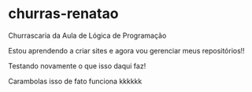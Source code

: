 # churras-renatao
 Churrascaria da Aula de Lógica de Programação

Estou aprendendo a criar sites e agora vou gerenciar meus repositórios!!

Testando novamente o que isso daqui faz!

Carambolas isso de fato funciona kkkkkk